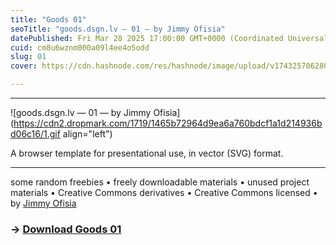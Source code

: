 ```yaml
---
title: "Goods 01"
seoTitle: "goods.dsgn.lv — 01 — by Jimmy Ofisia"
datePublished: Fri Mar 28 2025 17:00:00 GMT+0000 (Coordinated Universal Time)
cuid: cm8u6wznm000a09l4ee4o5odd
slug: 01
cover: https://cdn.hashnode.com/res/hashnode/image/upload/v1743257062805/00d69142-c418-4e37-929e-c8a62d2acb2b.png

---
```


---

![goods.dsgn.lv — 01 — by Jimmy Ofisia](https://cdn2.dropmark.com/1719/1465b72964d9ea6a760bdcf1a1d214936bd06c16/1.gif align="left")

A browser template for presentational use, in vector (SVG) format.

---

some random freebies • freely downloadable materials • unused project materials • Creative Commons derivatives • Creative Commons licensed • by [Jimmy Ofisia](https://dsgn.lv)

### → [**Download Goods 01**](https://folder.dsgn.lv/b/goods01)